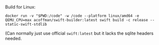 Build for Linux:

```
docker run -v "$PWD:/code" -w /code --platform linux/amd64 -e QEMU_CPU=max acoffman/swift-builder:latest swift build -c release --static-swift-stdlib
```

(Can normally just use official `swift:latest` but it lacks the sqlite headers needed.
